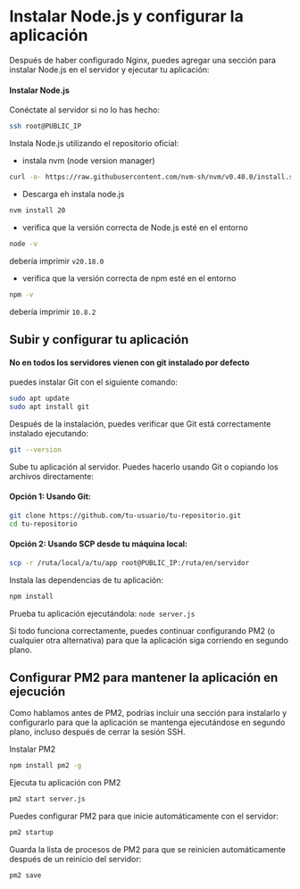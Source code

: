 # Instalar Node.js y configurar la aplicación

Después de haber configurado Nginx, puedes agregar una sección para instalar Node.js en el servidor y ejecutar tu aplicación:

#### Instalar Node.js

Conéctate al servidor si no lo has hecho:
```bash
ssh root@PUBLIC_IP
```

Instala Node.js utilizando el repositorio oficial:

* instala nvm (node version manager)
```bash
curl -o- https://raw.githubusercontent.com/nvm-sh/nvm/v0.40.0/install.sh | bash
```
* Descarga eh instala node.js
```bash
nvm install 20
```
* verifica que la versión correcta de Node.js esté en el entorno
```bash
node -v
```
  debería imprimir `v20.18.0`
* verifica que la versión correcta de npm esté en el entorno
```bash
npm -v
```
  debería imprimir `10.8.2`

## Subir y configurar tu aplicación
#### No en todos los servidores vienen con git instalado por defecto

puedes instalar Git con el siguiente comando:
```bash
sudo apt update
sudo apt install git
```

Después de la instalación, puedes verificar que Git está correctamente instalado ejecutando:
```bash
git --version
```

Sube tu aplicación al servidor. Puedes hacerlo usando Git o copiando los archivos directamente:
#### Opción 1: Usando Git:
```bash
git clone https://github.com/tu-usuario/tu-repositorio.git
cd tu-repositorio
```
#### Opción 2: Usando SCP desde tu máquina local:
```bash
scp -r /ruta/local/a/tu/app root@PUBLIC_IP:/ruta/en/servidor
```

Instala las dependencias de tu aplicación:
```bash
npm install
```

Prueba tu aplicación ejecutándola: `node server.js`

Si todo funciona correctamente, puedes continuar configurando PM2 (o cualquier otra alternativa) para que la aplicación siga corriendo en segundo plano.

## Configurar PM2 para mantener la aplicación en ejecución

Como hablamos antes de PM2, podrías incluir una sección para instalarlo y configurarlo para que la aplicación se mantenga ejecutándose en segundo plano, incluso después de cerrar la sesión SSH.

Instalar PM2
```bash
npm install pm2 -g
```

Ejecuta tu aplicación con PM2
```bash
pm2 start server.js
```

Puedes configurar PM2 para que inicie automáticamente con el servidor:
```bash
pm2 startup
```

Guarda la lista de procesos de PM2 para que se reinicien automáticamente después de un reinicio del servidor:
```bash
pm2 save
```
